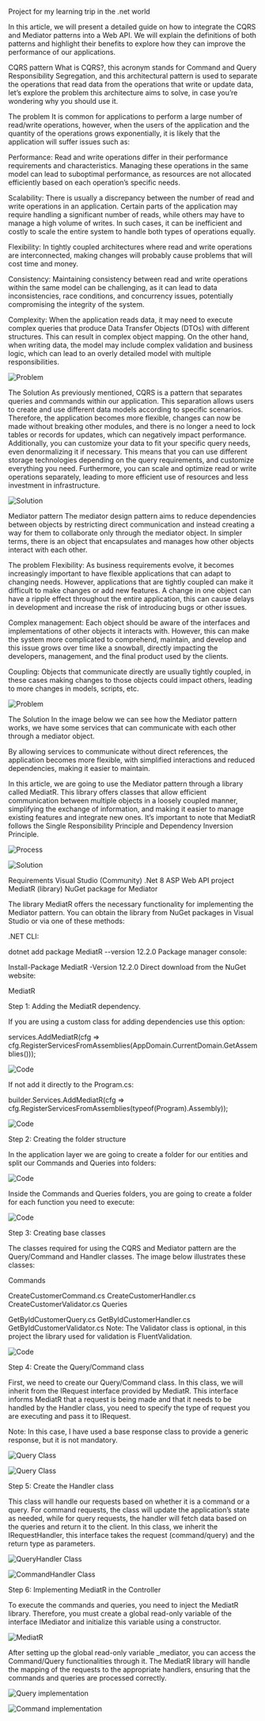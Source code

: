 Project for my learning trip in the .net world 

In this article, we will present a detailed guide on how to integrate the CQRS and Mediator patterns into a Web API. We will explain the definitions of both patterns and highlight their benefits to explore how they can improve the performance of our applications.

CQRS pattern
What is CQRS?, this acronym stands for Command and Query Responsibility Segregation, and this architectural pattern is used to separate the operations that read data from the operations that write or update data, let’s explore the problem this architecture aims to solve, in case you’re wondering why you should use it.

The problem
It is common for applications to perform a large number of read/write operations, however, when the users of the application and the quantity of the operations grows exponentially, it is likely that the application will suffer issues such as:

Performance: Read and write operations differ in their performance requirements and characteristics. Managing these operations in the same model can lead to suboptimal performance, as resources are not allocated efficiently based on each operation’s specific needs.

Scalability: There is usually a discrepancy between the number of read and write operations in an application. Certain parts of the application may require handling a significant number of reads, while others may have to manage a high volume of writes. In such cases, it can be inefficient and costly to scale the entire system to handle both types of operations equally.

Flexibility: In tightly coupled architectures where read and write operations are interconnected, making changes will probably cause problems that will cost time and money.

Consistency: Maintaining consistency between read and write operations within the same model can be challenging, as it can lead to data inconsistencies, race conditions, and concurrency issues, potentially compromising the integrity of the system.

Complexity: When the application reads data, it may need to execute complex queries that produce Data Transfer Objects (DTOs) with different structures. This can result in complex object mapping. On the other hand, when writing data, the model may include complex validation and business logic, which can lead to an overly detailed model with multiple responsibilities.

![Problem](https://miro.medium.com/v2/resize:fit:828/format:webp/0*MVH32XT82TGw-B-7 " ")


The Solution
As previously mentioned, CQRS is a pattern that separates queries and commands within our application. This separation allows users to create and use different data models according to specific scenarios. Therefore, the application becomes more flexible, changes can now be made without breaking other modules, and there is no longer a need to lock tables or records for updates, which can negatively impact performance. Additionally, you can customize your data to fit your specific query needs, even denormalizing it if necessary. This means that you can use different storage technologies depending on the query requirements, and customize everything you need. Furthermore, you can scale and optimize read or write operations separately, leading to more efficient use of resources and less investment in infrastructure.

![Solution](https://miro.medium.com/v2/resize:fit:828/format:webp/0*3ped-iqWF62NXf46 " ")

Mediator pattern
The mediator design pattern aims to reduce dependencies between objects by restricting direct communication and instead creating a way for them to collaborate only through the mediator object. In simpler terms, there is an object that encapsulates and manages how other objects interact with each other.

The problem
Flexibility: As business requirements evolve, it becomes increasingly important to have flexible applications that can adapt to changing needs. However, applications that are tightly coupled can make it difficult to make changes or add new features. A change in one object can have a ripple effect throughout the entire application, this can cause delays in development and increase the risk of introducing bugs or other issues.

Complex management: Each object should be aware of the interfaces and implementations of other objects it interacts with. However, this can make the system more complicated to comprehend, maintain, and develop and this issue grows over time like a snowball, directly impacting the developers, management, and the final product used by the clients.

Coupling: Objects that communicate directly are usually tightly coupled, in these cases making changes to those objects could impact others, leading to more changes in models, scripts, etc.

![Problem](https://miro.medium.com/v2/resize:fit:750/format:webp/0*oDu74sr7jrhteo9S " ")

The Solution
In the image below we can see how the Mediator pattern works, we have some services that can communicate with each other through a mediator object.

By allowing services to communicate without direct references, the application becomes more flexible, with simplified interactions and reduced dependencies, making it easier to maintain.

In this article, we are going to use the Mediator pattern through a library called MediatR. This library offers classes that allow efficient communication between multiple objects in a loosely coupled manner, simplifying the exchange of information, and making it easier to manage existing features and integrate new ones. It’s important to note that MediatR follows the Single Responsibility Principle and Dependency Inversion Principle.

![Process](https://miro.medium.com/v2/resize:fit:640/format:webp/0*W6H-6C4yfacJrcYm " ")

![Solution](https://miro.medium.com/v2/resize:fit:750/format:webp/0*h5w1jFyIcJEtGwGs " ")


Requirements
Visual Studio (Community)
.Net 8
ASP Web API project
MediatR (library)
NuGet package for Mediator

The library MediatR offers the necessary functionality for implementing the Mediator pattern. You can obtain the library from NuGet packages in Visual Studio or via one of these methods:

.NET CLI:

dotnet add package MediatR --version 12.2.0
Package manager console:

Install-Package MediatR -Version 12.2.0
Direct download from the NuGet website:

MediatR



Step 1: Adding the MediatR dependency.

If you are using a custom class for adding dependencies use this option:

services.AddMediatR(cfg => cfg.RegisterServicesFromAssemblies(AppDomain.CurrentDomain.GetAssemblies()));

![Code](https://miro.medium.com/v2/resize:fit:1400/format:webp/0*v322fCZsTkIgGH_T " ")


If not add it directly to the Program.cs:

builder.Services.AddMediatR(cfg => cfg.RegisterServicesFromAssemblies(typeof(Program).Assembly));

![Code](https://miro.medium.com/v2/resize:fit:828/format:webp/1*LdeoV3fTQrBdse7c836Dkg.png " ")


Step 2: Creating the folder structure

In the application layer we are going to create a folder for our entities and split our Commands and Queries into folders:

![Code](https://miro.medium.com/v2/resize:fit:582/format:webp/0*u2VzlGU7411J0TDI " ")


Inside the Commands and Queries folders, you are going to create a folder for each function you need to execute:

![Code](https://miro.medium.com/v2/resize:fit:638/format:webp/0*PmSx3xCjnpU8CQ1z " ")


Step 3: Creating base classes

The classes required for using the CQRS and Mediator pattern are the Query/Command and Handler classes. The image below illustrates these classes:

Commands

CreateCustomerCommand.cs
CreateCustomerHandler.cs
CreateCustomerValidator.cs
Queries

GetByIdCustomerQuery.cs
GetByIdCustomerHandler.cs
GetByIdCustomerValidator.cs
Note: The Validator class is optional, in this project the library used for validation is FluentValidation.

![Code](https://miro.medium.com/v2/resize:fit:640/format:webp/0*7wyZk1V8f6e5lDKJ " ")


Step 4: Create the Query/Command class

First, we need to create our Query/Command class. In this class, we will inherit from the IRequest interface provided by MediatR. This interface informs MediatR that a request is being made and that it needs to be handled by the Handler class, you need to specify the type of request you are executing and pass it to IRequest.

Note: In this case, I have used a base response class to provide a generic response, but it is not mandatory.

![Query Class](https://miro.medium.com/v2/resize:fit:828/format:webp/0*fBXnmQtAa86VfIhm " ")

![Query Class](https://miro.medium.com/v2/resize:fit:828/format:webp/0*qS5on2v76llMrd0t " ")


Step 5: Create the Handler class

This class will handle our requests based on whether it is a command or a query. For command requests, the class will update the application’s state as needed, while for query requests, the handler will fetch data based on the queries and return it to the client. In this class, we inherit the IRequestHandler, this interface takes the request (command/query) and the return type as parameters.

![QueryHandler Class](https://miro.medium.com/v2/resize:fit:828/format:webp/0*nhUWZOqrfTT1v3md " ")

![CommandHandler Class](https://miro.medium.com/v2/resize:fit:828/format:webp/0*jXtf9Apa2TuBCmY4 " ")

Step 6: Implementing MediatR in the Controller

To execute the commands and queries, you need to inject the MediatR library. Therefore, you must create a global read-only variable of the interface IMediator and initialize this variable using a constructor.

![MediatR](https://miro.medium.com/v2/resize:fit:828/format:webp/0*hHviuPM7Va677TAD " ")

After setting up the global read-only variable _mediator, you can access the Command/Query functionalities through it. The MediatR library will handle the mapping of the requests to the appropriate handlers, ensuring that the commands and queries are processed correctly.

![Query implementation](https://miro.medium.com/v2/resize:fit:828/format:webp/0*rnzHq_1zoxR3lvN0 " ")

![Command implementation](https://miro.medium.com/v2/resize:fit:828/format:webp/0*rnzHq_1zoxR3lvN0 " ")



